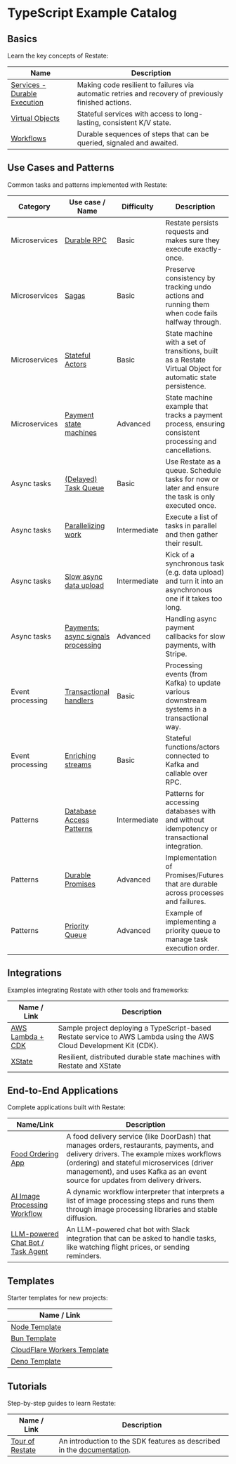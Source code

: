 # TypeScript Example Catalog

## Basics

Learn the key concepts of Restate:

| Name                                   | Description                                                                                          |
|----------------------------------------|------------------------------------------------------------------------------------------------------|
| [Services - Durable Execution](basics) | Making code resilient to failures via automatic retries and recovery of previously finished actions. |
| [Virtual Objects](basics)              | Stateful services with access to long-lasting, consistent K/V state.                                 |
| [Workflows](basics)                    | Durable sequences of steps that can be queried, signaled and awaited.                                |

## Use Cases and Patterns

Common tasks and patterns implemented with Restate:

| Category         | Use case / Name                                                                      | Difficulty  | Description                                                                                                 |
|------------------|--------------------------------------------------------------------------------------|-------------|-------------------------------------------------------------------------------------------------------------|
| Microservices    | [Durable RPC](patterns-use-cases/microservices-durable-rpc)                          | Basic       | Restate persists requests and makes sure they execute exactly-once.                                         |
| Microservices    | [Sagas](patterns-use-cases/microservices-sagas)                                      | Basic       | Preserve consistency by tracking undo actions and running them when code fails halfway through.             |
| Microservices    | [Stateful Actors](patterns-use-cases/microservices-stateful-actors)                  | Basic       | State machine with a set of transitions, built as a Restate Virtual Object for automatic state persistence. |
| Microservices    | [Payment state machines](patterns-use-cases/microservices-payment-state-machines)    | Advanced    | State machine example that tracks a payment process, ensuring consistent processing and cancellations.      |
| Async tasks      | [(Delayed) Task Queue](patterns-use-cases/async-tasks-queue)                         | Basic       | Use Restate as a queue. Schedule tasks for now or later and ensure the task is only executed once.          |
| Async tasks      | [Parallelizing work](patterns-use-cases/async-tasks-parallelize-work)                | Intermediate | Execute a list of tasks in parallel and then gather their result.                                           |
| Async tasks      | [Slow async data upload](patterns-use-cases/async-tasks-data-upload)                 | Intermediate | Kick of a synchronous task (e.g. data upload) and turn it into an asynchronous one if it takes too long.    |
| Async tasks      | [Payments: async signals processing](patterns-use-cases/async-tasks-payment-signals) | Advanced    | Handling async payment callbacks for slow payments, with Stripe.                                            |
| Event processing | [Transactional handlers](patterns-use-cases/event-processing-transactional-handlers) | Basic       | Processing events (from Kafka) to update various downstream systems in a transactional way.                 |
| Event processing | [Enriching streams](patterns-use-cases/event-processing-enrichment)                  | Basic       | Stateful functions/actors connected to Kafka and callable over RPC.                                         |
| Patterns         | [Database Access Patterns](patterns-use-cases/database-access)                       | Intermediate | Patterns for accessing databases with and without idempotency or transactional integration.                |
| Patterns         | [Durable Promises](patterns-use-cases/pattern-durable-promises)                      | Advanced    | Implementation of Promises/Futures that are durable across processes and failures.                          |
| Patterns         | [Priority Queue](patterns-use-cases/pattern-priority-queue)                          | Advanced    | Example of implementing a priority queue to manage task execution order.                                    |

## Integrations

Examples integrating Restate with other tools and frameworks:

| Name / Link                                            | Description                                                                                                          |
|--------------------------------------------------------|----------------------------------------------------------------------------------------------------------------------|
| [AWS Lambda + CDK](integrations/deployment-lambda-cdk) | Sample project deploying a TypeScript-based Restate service to AWS Lambda using the AWS Cloud Development Kit (CDK). |
| [XState](integrations/xstate)                          | Resilient, distributed durable state machines with Restate and XState                                                |


## End-to-End Applications

Complete applications built with Restate:

| Name/Link                                                                  | Description                                                                                                                                                                                                                                                           |
|----------------------------------------------------------------------------|-----------------------------------------------------------------------------------------------------------------------------------------------------------------------------------------------------------------------------------------------------------------------|
| [Food Ordering App](end-to-end-applications/food-ordering)                 | A food delivery service (like DoorDash) that manages orders, restaurants, payments, and delivery drivers. The example mixes workflows (ordering) and stateful microservices (driver management), and uses Kafka as an event source for updates from delivery drivers. |
| [AI Image Processing Workflow](end-to-end-applications/ai-image-workflows) | A dynamic workflow interpreter that interprets a list of image processing steps and runs them through image processing libraries and stable diffusion.                                                                                                                |
| [LLM-powered Chat Bot / Task Agent](end-to-end-applications/chat-bot)      | An LLM-powered chat bot with Slack integration that can be asked to handle tasks, like watching flight prices, or sending reminders.                                                                                                                                  |                                                                                     |


## Templates

Starter templates for new projects:

| Name / Link                                                |
|------------------------------------------------------------|
| [Node Template](templates/node)                            |
| [Bun Template](templates/bun)                              |
| [CloudFlare Workers Template](templates/cloudflare-worker) |
| [Deno Template](templates/deno)                            |

## Tutorials

Step-by-step guides to learn Restate:

| Name / Link                                             | Description                                                                                                         |
|---------------------------------------------------------|---------------------------------------------------------------------------------------------------------------------|
| [Tour of Restate](tutorials/tour-of-restate-typescript) | An introduction to the SDK features as described in the [documentation](https://docs.restate.dev/get_started/tour). |




